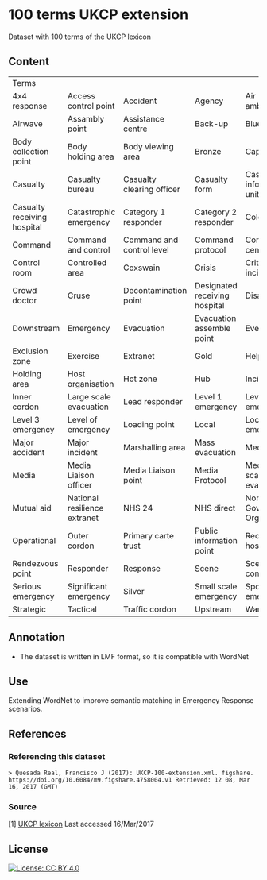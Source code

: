 # 100 terms UKCP extension

Dataset with 100 terms of the UKCP lexicon

## Content

<table>
    <tr>
        <td>Terms</td>
    </tr>
    <tr>
        <td>4x4 response</td>
        <td>Access control point</td>
        <td>Accident</td>
        <td>Agency</td>
        <td>Air ambulance</td>
    </tr>
    <tr>
    	<td>Airwave</td>
    	<td>Assambly point</td>
    	<td>Assistance centre</td>
    	<td>Back-up</td>
    	<td>Blue route</td>
    </tr>
    <tr>
    	<td>Body collection point</td>
    	<td>Body holding area</td>
    	<td>Body viewing area</td>
    	<td>Bronze</td>
    	<td>Capability</td>
    </tr>
    <tr>
    	<td>Casualty</td>
    	<td>Casualty bureau</td>
    	<td>Casualty clearing officer</td>
    	<td>Casualty form</td>
    	<td>Casualty information unit</td>
    </tr>
    <tr>
    	<td>Casualty receiving hospital</td>
    	<td>Catastrophic emergency</td>
    	<td>Category 1 responder</td>
    	<td>Category 2 responder</td>
    	<td>Cold zone</td>
    </tr>
    <tr>
    	<td>Command</td>
    	<td>Command and control</td>
    	<td>Command and control level</td>
    	<td>Command protocol</td>
    	<td>Control centre</td>
    </tr>
    <tr>
    	<td>Control room</td>
    	<td>Controlled area</td>
    	<td>Coxswain</td>
    	<td>Crisis</td>
    	<td>Critical incident</td>
    </tr>
    <tr>
    	<td>Crowd doctor</td>
    	<td>Cruse</td>
    	<td>Decontamination point</td>
    	<td>Designated receiving hospital</td>
    	<td>Disaster</td>
    </tr>
    <tr>
    	<td>Downstream</td>
    	<td>Emergency</td>
    	<td>Evacuation</td>
    	<td>Evacuation assemble point</td>
    	<td>Event</td>
    </tr>
    <tr>
    	<td>Exclusion zone</td>
    	<td>Exercise</td>
    	<td>Extranet</td>
    	<td>Gold</td>
    	<td>Helpline</td>
    </tr>
    <tr>
    	<td>Holding area</td>
    	<td>Host organisation</td>
    	<td>Hot zone</td>
    	<td>Hub</td>
    	<td>Incident</td>
    </tr>
    <tr>
    	<td>Inner cordon</td>
    	<td>Large scale evacuation</td>
    	<td>Lead responder</td>
    	<td>Level 1 emergency</td>
    	<td>Level 2 emergency</td>
    </tr>
    <tr>
    	<td>Level 3 emergency</td>
    	<td>Level of emergency</td>
    	<td>Loading point</td>
    	<td>Local</td>
    	<td>Local emergency</td>
    </tr>
    <tr>
    	<td>Major accident</td>
    	<td>Major incident</td>
    	<td>Marshalling area</td>
    	<td>Mass evacuation</td>
    	<td>Medevac</td>
    </tr>
    <tr>
    	<td>Media</td>
    	<td>Media Liaison officer</td>
    	<td>Media Liaison point</td>
    	<td>Media Protocol</td>
    	<td>Medium-scale evacuation</td>
    </tr>
    <tr>
    	<td>Mutual aid</td>
    	<td>National resilience extranet</td>
    	<td>NHS 24</td>
    	<td>NHS direct</td>
    	<td>Non Governmental Organisation</td>
    </tr>
    <tr>
    	<td>Operational</td>
    	<td>Outer cordon</td>
    	<td>Primary carte trust</td>
    	<td>Public information point</td>
    	<td>Receiving hospital</td>
    </tr>
    <tr>
    	<td>Rendezvous point</td>
    	<td>Responder</td>
    	<td>Response</td>
    	<td>Scene</td>
    	<td>Scene access control point</td>
    </tr>
    <tr>
    	<td>Serious emergency</td>
    	<td>Significant emergency</td>
    	<td>Silver</td>
    	<td>Small scale emergency</td>
    	<td>Spontaneous emergency</td>
    </tr>
    <tr>
    	<td>Strategic</td>
    	<td>Tactical</td>
    	<td>Traffic cordon</td>
    	<td>Upstream</td>
    	<td>Warm zone</td>
    </tr>
</table>


## Annotation

- The dataset is written in LMF format, so it is compatible with WordNet


## Use

Extending WordNet to improve semantic matching in Emergency Response scenarios.


## References

### Referencing this dataset
	
	> Quesada Real, Francisco J (2017): UKCP-100-extension.xml. figshare. https://doi.org/10.6084/m9.figshare.4758004.v1 Retrieved: 12 08, Mar 16, 2017 (GMT)

### Source

[1] [UKCP lexicon](https://www.gov.uk/government/publications/emergency-responder-interoperability-lexicon) Last accessed 16/Mar/2017


## License 

[![License: CC BY 4.0](https://licensebuttons.net/l/by/4.0/80x15.png)](http://creativecommons.org/licenses/by/4.0/)